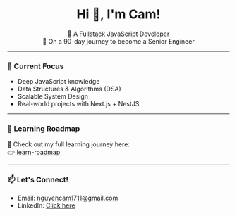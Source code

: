 <h1 align="center">Hi 👋, I'm Cam!</h1>

<p align="center">
  🚀 A Fullstack JavaScript Developer <br/>
  🎯 On a 90-day journey to become a Senior Engineer
</p>

---

### 🚧 Current Focus
- Deep JavaScript knowledge
- Data Structures & Algorithms (DSA)
- Scalable System Design
- Real-world projects with Next.js + NestJS

---

### 🧭 Learning Roadmap
📌 Check out my full learning journey here:  
👉 [learn-roadmap](https://github.com/camtam1706/learn-roadmap)

---

### 📫 Let's Connect!
- Email: [nguyencam1711@gmail.com](nguyencam1711@gmail.com)
- LinkedIn: [Click here](https://www.linkedin.com/in/cam-nguyen-7588942b7)
